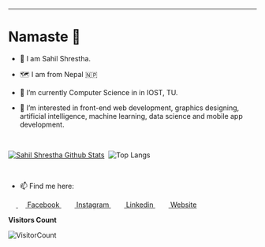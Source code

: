 ***********************************
# Namaste 🙏

- 👦 I am Sahil Shrestha.

- 🗺 I am from Nepal 🇳🇵  

- 🔭 I’m currently Computer Science in in IOST, TU.

- 🌱 I’m interested in front-end web development, graphics designing, artificial intelligence, machine learning, data science and mobile app development.



&nbsp;&nbsp;&nbsp;&nbsp;&nbsp;&nbsp;&nbsp;&nbsp;&nbsp;&nbsp;&nbsp;&nbsp;&nbsp;&nbsp;&nbsp;&nbsp;&nbsp;&nbsp;&nbsp;&nbsp;&nbsp;&nbsp;&nbsp;&nbsp;&nbsp;&nbsp;&nbsp;&nbsp;&nbsp;&nbsp;&nbsp;&nbsp;&nbsp;&nbsp;&nbsp;&nbsp;&nbsp;&nbsp;&nbsp;&nbsp;&nbsp;&nbsp;&nbsp;&nbsp;&nbsp;&nbsp;&nbsp;&nbsp;&nbsp;&nbsp;&nbsp;&nbsp;&nbsp;&nbsp;&nbsp;&nbsp;&nbsp;&nbsp;&nbsp;&nbsp;&nbsp;&nbsp;&nbsp; <br>



[![Sahil Shrestha Github Stats](https://github-readme-stats.vercel.app/api?username=sahilian&show_icons=true&title_color=fff&icon_color=79ff97&text_color=9f9f9f&bg_color=151515)](https://github.com/sahilian)
&nbsp;![Top Langs](https://github-readme-stats.anuraghazra1.vercel.app/api/top-langs/?username=sahilian&layout=compact&theme=radical)

<br /> 

- 📫 Find me here:<br>

&nbsp;&nbsp;&nbsp;&nbsp;<a href = "https://www.facebook.com/sahilistic?ref=bookmarks" target="_blank"> <img src = "https://cdn1.iconfinder.com/data/icons/logotypes/32/square-facebook-256.png" height= 15px width = 15px> Facebook </a>&nbsp;&nbsp;
<a href = "https://www.instagram.com/sahilian_" target="_blank"><img src = "https://image.flaticon.com/icons/svg/174/174855.svg" height= 15px width = 15px> Instagram </a>&nbsp;&nbsp;
<a href = "https://www.linkedin.com/in/sahilian/" target="_blank"><img src = "https://image.flaticon.com/icons/svg/174/174857.svg" height= 15px width = 15px> Linkedin </a>&nbsp;&nbsp;
<a href = "https://ganish.com.np/" target="_blank"><img src = "https://image.flaticon.com/icons/svg/841/841364.svg" height= 15px width = 15px> Website </a>

**Visitors Count** 

![VisitorCount](https://profile-counter.glitch.me/{sahilian}/count.svg)

